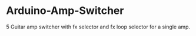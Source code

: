 # Arduino-Amp-Switcher
5 Guitar amp switcher with fx selector and fx loop selector for a single amp.
